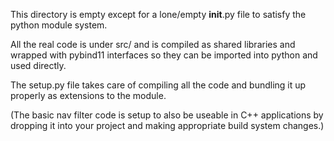 This directory is empty except for a lone/empty __init__.py file to 
satisfy the python module system.

All the real code is under src/ and is compiled as shared libraries and
wrapped with pybind11 interfaces so they can be imported into python and
used directly.

The setup.py file takes care of compiling all the code and bundling it up
properly as extensions to the module.

(The basic nav filter code is setup to also be useable in C++ applications
by dropping it into your project and making appropriate build system changes.)
